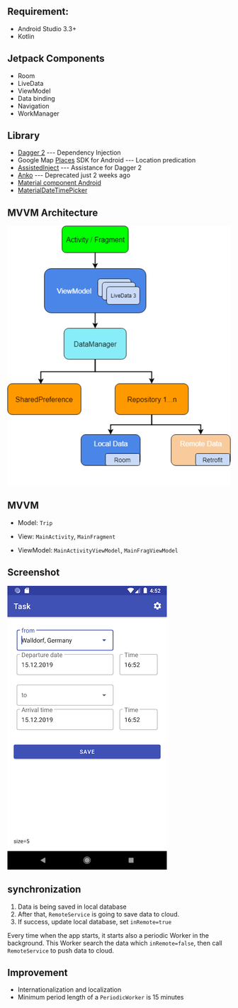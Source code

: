 
## Requirement:
* Android Studio 3.3+
* Kotlin 


## Jetpack Components
* Room
* LiveData
* ViewModel
* Data binding
* Navigation
* WorkManager

## Library
* [Dagger 2](https://github.com/google/dagger) --- Dependency Injection
* Google Map [Places](https://developers.google.com/places/android-sdk/start) SDK for Android --- Location predication
* [AssistedInject](https://github.com/square/AssistedInject) --- Assistance for Dagger 2
* [Anko](https://github.com/Kotlin/anko)  --- Deprecated just 2 weeks ago
* [Material component Android](https://github.com/material-components/material-components-android)
* [MaterialDateTimePicker](https://github.com/wdullaer/MaterialDateTimePicker)


## MVVM Architecture

![](images/mvvm-architecture.png)

## MVVM

* Model: `Trip`

* View: `MainActivity`, `MainFragment`
 
* ViewModel: `MainActivityViewModel`, `MainFragViewModel`

## Screenshot
![](images/screenshot.png)

## synchronization
1. Data is being saved in local database
2. After that, `RemoteService` is going to save data to cloud.
3. If success, update local database, set `inRemote=true`

Every time when the app starts, it starts also a periodic Worker in the background. This Worker search the data which `inRemote=false`, then call `RemoteService` to push data to cloud.

## Improvement
* Internationalization and localization
* Minimum period length of a `PeriodicWorker` is 15 minutes